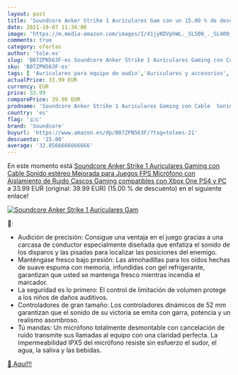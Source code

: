 ```yaml
---
layout: post
title: 'Soundcore Anker Strike 1 Auriculares Gam con un 15.00 % de descuento'
date: 2021-10-07 11:34:00
image: 'https://m.media-amazon.com/images/I/41jyKDVphWL._SL500_._SL400_.jpg'
comments: true
category: ofertas
author: 'tole.es'
slug: 'B07ZPN563F-es Soundcore Anker Strike 1 Auriculares Gaming con Cable...'
sku: 'B07ZPN563F-es'
tags: [ 'Auriculares para equipo de audio','Auriculares y accesorios','Electrónica','ps4','soundcore','xbox', ]
actualPrice: 33.99 EUR
currency: EUR
price: 33.99
comparePrice: 39.99 EUR
prodname: 'Soundcore Anker Strike 1 Auriculares Gaming con Cable  Sonido estéreo Mejorada para Juegos FPS  Micrófono con Aislamiento de Ruido  Cascos Gaming compatibles con Xbox One  PS4 y PC'
country: 'es'
flag: '🇪🇸'
brand: 'Soundcore'
buyurl: 'https://www.amazon.es/dp/B07ZPN563F/?tag=tolees-21'
descuento: '15.00'
average: '32.8566666666666'
---
```


En este momento está [Soundcore Anker Strike 1 Auriculares Gaming con Cable  Sonido estéreo Mejorada para Juegos FPS  Micrófono con Aislamiento de Ruido  Cascos Gaming compatibles con Xbox One  PS4 y PC](https://www.amazon.es/dp/B07ZPN563F/?tag=tolees-21) a 33.99 EUR (original: 39.99 EUR) (15.00 %  de descuento) en el siguiente enlace!

[![Soundcore Anker Strike 1 Auriculares Gam](https://m.media-amazon.com/images/I/41jyKDVphWL._SL500_._SL400_.jpg)](https://www.amazon.es/dp/B07ZPN563F/?tag=tolees-21)

🔎:

- Audición de precisión: Consigue una ventaja en el juego gracias a una carcasa de conductor especialmente diseñada que enfatiza el sonido de los disparos y las pisadas para localizar las posiciones del enemigo.
- Manténgase fresco bajo presión: Las almohadillas para los oídos hechas de suave espuma con memoria, infundidas con gel refrigerante, garantizan que usted se mantenga fresco mientras incendia el marcador.
- La seguridad es lo primero: El control de limitación de volumen protege a los niños de daños auditivos.
- Controladores de gran tamaño: Los controladores dinámicos de 52 mm garantizan que el sonido de su victoria se emita con garra, potencia y un realismo asombroso.
- Tú mandas: Un micrófono totalmente desmontable con cancelación de ruido transmite sus llamadas al equipo con una claridad perfecta. La impermeabilidad IPX5 del micrófono resiste sin esfuerzo el sudor, el agua, la saliva y las bebidas.

[🛒 Aquí!!!](https://www.amazon.es/dp/B07ZPN563F/?tag=tolees-21)
